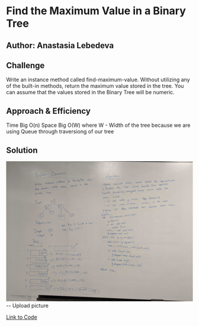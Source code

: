 # Find the Maximum Value in a Binary Tree

## Author: Anastasia Lebedeva

## Challenge
Write an instance method called find-maximum-value. Without utilizing any of the built-in methods, return the maximum value stored in the tree. You can assume that the values stored in the Binary Tree will be numeric.


## Approach & Efficiency

Time Big O(n)
Space Big O(W) where W - Width of the tree because we are using Queue through traversiong of our tree


## Solution
![Whiteboard Solution](https://github.com/nastinsk/python-data-structures-and-algorithms/blob/master/assets/find-maximum-binary-tree.jpg)  -- Upload picture

[Link to Code](https://github.com/nastinsk/python-data-structures-and-algorithms/blob/master/challenges/find_maximum_binary_tree/find_maximum_binary_tree.py)
